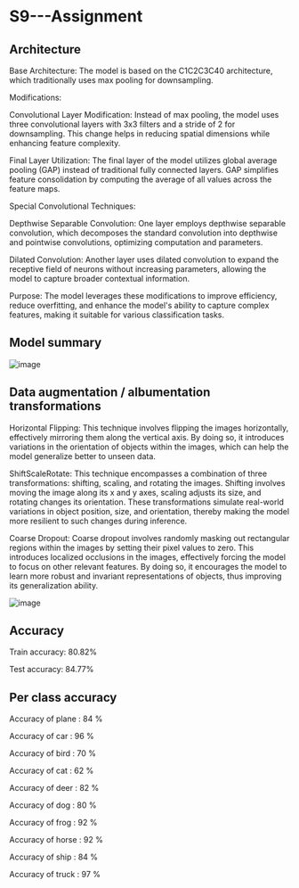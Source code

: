 # S9---Assignment

## Architecture

Base Architecture: The model is based on the C1C2C3C40 architecture, which traditionally uses max pooling for downsampling.

Modifications:

Convolutional Layer Modification: Instead of max pooling, the model uses three convolutional layers with 3x3 filters and a stride of 2 for downsampling. This change helps in reducing spatial dimensions while enhancing feature complexity.

Final Layer Utilization: The final layer of the model utilizes global average pooling (GAP) instead of traditional fully connected layers. GAP simplifies feature consolidation by computing the average of all values across the feature maps.

Special Convolutional Techniques:

Depthwise Separable Convolution: One layer employs depthwise separable convolution, which decomposes the standard convolution into depthwise and pointwise convolutions, optimizing computation and parameters.

Dilated Convolution: Another layer uses dilated convolution to expand the receptive field of neurons without increasing parameters, allowing the model to capture broader contextual information.

Purpose: The model leverages these modifications to improve efficiency, reduce overfitting, and enhance the model's ability to capture complex features, making it suitable for various classification tasks.

## Model summary

![image](https://github.com/harikishanm96/S9---Assignment/assets/53985105/e868873e-e39c-4743-b91a-3f972f5c2e68)

## Data augmentation / albumentation transformations

Horizontal Flipping: This technique involves flipping the images horizontally, effectively mirroring them along the vertical axis. By doing so, it introduces variations in the orientation of objects within the images, which can help the model generalize better to unseen data.

ShiftScaleRotate: This technique encompasses a combination of three transformations: shifting, scaling, and rotating the images. Shifting involves moving the image along its x and y axes, scaling adjusts its size, and rotating changes its orientation. These transformations simulate real-world variations in object position, size, and orientation, thereby making the model more resilient to such changes during inference.

Coarse Dropout: Coarse dropout involves randomly masking out rectangular regions within the images by setting their pixel values to zero. This introduces localized occlusions in the images, effectively forcing the model to focus on other relevant features. By doing so, it encourages the model to learn more robust and invariant representations of objects, thus improving its generalization ability.

![image](https://github.com/harikishanm96/S9---Assignment/assets/53985105/05cae4b1-10e2-451f-b0a0-90b0964dc1c2)

## Accuracy

Train accuracy: 80.82%

Test accuracy: 84.77%

## Per class accuracy

Accuracy of plane : 84 %

Accuracy of   car : 96 %

Accuracy of  bird : 70 %

Accuracy of   cat : 62 %

Accuracy of  deer : 82 %

Accuracy of   dog : 80 %

Accuracy of  frog : 92 %

Accuracy of horse : 92 %

Accuracy of  ship : 84 %

Accuracy of truck : 97 %


